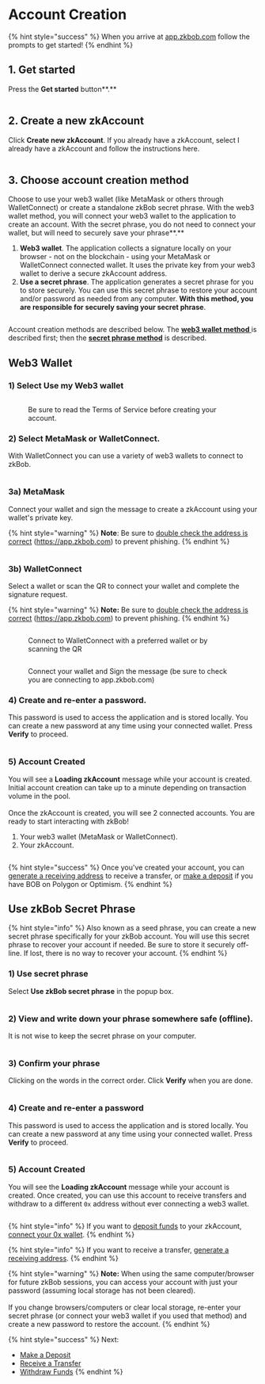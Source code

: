 # Account Creation

{% hint style="success" %}
When you arrive at [app.zkbob.com](https://app.zkbob.com) follow the prompts to get started!
{% endhint %}

## 1. Get started

Press the **Get started** button**.**

<figure><img src="../../.gitbook/assets/get-started-1.png" alt=""><figcaption></figcaption></figure>

## **2. Create a new zkAccount**

CIick **Create new zkAccount**. If you already have a zkAccount, select I already have a zkAccount and follow the instructions here.

<figure><img src="../../.gitbook/assets/create-account-2.png" alt=""><figcaption></figcaption></figure>

## **3. Choose account creation method**

Choose to use your web3 wallet (like MetaMask or others through WalletConnect) or create a standalone zkBob secret phrase.  With the web3 wallet method, you will connect your web3 wallet to the application to create an account. With the secret phrase, you do not need to connect your wallet, but will need to securely save your phrase**.**

1. **Web3 wallet**. The application collects a signature locally on your browser - not on the blockchain - using your MetaMask or WalletConnect connected wallet. It uses the private key from your web3 wallet to derive a secure zkAccount address.
2. **Use a secret phrase**. The application generates a secret phrase for you to store securely. You can use this secret phrase to restore your account and/or password as needed from any computer. **With this method, you are responsible for securely saving your secret phrase**.

<figure><img src="../../.gitbook/assets/zkBob3.png" alt=""><figcaption></figcaption></figure>

Account creation methods are described below. The [**web3 wallet method** ](./#metamask-walletconnect)is described first; then the [**secret phrase method**](./#secret-recovery-phrase) is described.

## Web3 Wallet

### 1) Select **Use my Web3 wallet**

<figure><img src="../../.gitbook/assets/use web3 wallet.png" alt=""><figcaption><p>Be sure to read the Terms of Service before creating your account.</p></figcaption></figure>

### 2) Select **MetaMask** or **WalletConnect**.&#x20;

With WalletConnect you can use a variety of web3 wallets to connect to zkBob.

<figure><img src="../../.gitbook/assets/MM or WC.png" alt=""><figcaption></figcaption></figure>

### 3a) **MetaMask**

Connect your wallet and sign the message to create a zkAccount using your wallet's private key.&#x20;

{% hint style="warning" %}
**Note**: Be sure to [double check the address is correct](metamask-web3-wallet-warning.md) (https://app.zkbob.com) to prevent phishing.
{% endhint %}

<figure><img src="../../.gitbook/assets/sign-1.png" alt=""><figcaption></figcaption></figure>

### 3b) **WalletConnect**&#x20;

Select a wallet or scan the QR to connect your wallet and complete the signature request.

{% hint style="warning" %}
**Note:** Be sure to [double check the address is correct](metamask-web3-wallet-warning.md) (https://app.zkbob.com) to prevent phishing.
{% endhint %}

<figure><img src="../../.gitbook/assets/wc-1.png" alt=""><figcaption><p>Connect to WalletConnect with a preferred wallet or by scanning the QR</p></figcaption></figure>

<figure><img src="../../.gitbook/assets/wc-2.png" alt=""><figcaption><p>Connect your wallet and Sign the message (be sure to check you are connecting to app.zkbob.com)</p></figcaption></figure>

### 4) **Create and re-enter a password**.&#x20;

This password is used to access the application and is stored locally. You can create a new password at any time using your connected wallet. Press **Verify** to proceed.

<figure><img src="../../.gitbook/assets/pwd.png" alt=""><figcaption></figcaption></figure>

### 5) Account Created

You will see a **Loading zkAccount** message while your account is created. Initial account creation can take up to a minute depending on transaction volume in the pool. \
\
Once the zkAccount is created, you will see 2 connected accounts. You are ready to start interacting with zkBob!

1. Your web3 wallet (MetaMask or WalletConnect).
2. Your zkAccount.

<figure><img src="../../.gitbook/assets/connected (1).png" alt=""><figcaption></figcaption></figure>

{% hint style="success" %}
Once you've created your account, you can [generate a receiving address](../generate-a-secure-address.md) to receive a transfer, or [make a deposit](../deposits.md) if you have BOB on Polygon or Optimism.
{% endhint %}

## Use zkBob Secret Phrase

{% hint style="info" %}
Also known as a seed phrase, you can create a new secret phrase specifically for your zkBob account. You will use this secret phrase to recover your account if needed. Be sure to store it securely off-line. If lost, there is no way to recover your account.
{% endhint %}

### 1) Use secret phrase

Select **Use zkBob secret phrase** in the popup box.

<figure><img src="../../.gitbook/assets/use-secret-phrase.png" alt=""><figcaption></figcaption></figure>

### 2) View and write down your phrase somewhere safe (offline).&#x20;

It is not wise to keep the secret phrase on your computer.&#x20;

<figure><img src="../../.gitbook/assets/seed-phrase-1.png" alt=""><figcaption></figcaption></figure>

### 3) Confirm your phrase&#x20;

Clicking on the words in the correct order. Click **Verify** when you are done.

<figure><img src="../../.gitbook/assets/confirm.png" alt=""><figcaption></figcaption></figure>

### 4) **Create and re-enter a password**

This password is used to access the application and is stored locally. You can create a new password at any time using your connected wallet. Press **Verify** to proceed.

<figure><img src="../../.gitbook/assets/pwd (1).png" alt=""><figcaption></figcaption></figure>

### 5) Account Created

You will see the **Loading zkAccount** message while your account is created.  Once created, you can use this account to receive transfers and withdraw to a different `0x` address without ever connecting a web3 wallet.

<figure><img src="../../.gitbook/assets/seed-phrase end.png" alt=""><figcaption></figcaption></figure>

{% hint style="info" %}
If you want to [deposit funds](../deposits.md) to your zkAccount, [connect your 0x wallet](./#web3-wallet).
{% endhint %}

{% hint style="info" %}
If you want to receive a transfer, [generate a receiving address](../generate-a-secure-address.md).
{% endhint %}

{% hint style="warning" %}
**Note:** When using the same computer/browser for future zkBob sessions, you can access your account with just your password (assuming local storage has not been cleared). \
\
If you change browsers/computers or clear local storage, re-enter your secret phrase (or connect your web3 wallet if you used that method) and create a new password to restore the account.
{% endhint %}

{% hint style="success" %}
Next:&#x20;

* [Make a Deposit](../deposits.md)
* [Receive a Transfer](../transfers/)
* [Withdraw Funds](../withdrawals/)
{% endhint %}
